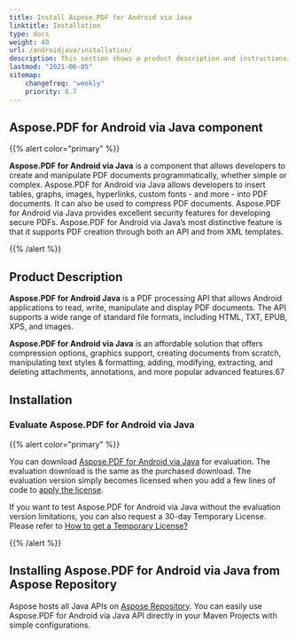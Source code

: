 ```yaml
---
title: Install Aspose.PDF for Android via Java
linktitle: Installation
type: docs
weight: 40
url: /androidjava/installation/
description: This section shows a product description and instructions for installing Aspose.PDF for Android via Java on your own, as well as using NuGet.
lastmod: "2021-06-05"
sitemap:
    changefreq: "weekly"
    priority: 0.7
---
```


## Aspose.PDF for Android via Java component

{{% alert color="primary" %}}

**Aspose.PDF for Android via Java** is a component that allows developers to create and manipulate PDF documents programmatically, whether simple or complex. Aspose.PDF for Android via Java allows developers to insert tables, graphs, images, hyperlinks, custom fonts - and more - into PDF documents. It can also be used to compress PDF documents. Aspose.PDF for Android via Java provides excellent security features for developing secure PDFs. Aspose.PDF for Android via Java’s most distinctive feature is that it supports PDF creation through both an API and from XML templates.

{{% /alert %}} 

## Product Description

**Aspose.PDF for Android Java** is a PDF processing API that allows Android applications to read, write, manipulate and display PDF documents. The API supports a wide range of standard file formats, including HTML, TXT, EPUB, XPS, and images.

**Aspose.PDF for Android via Java** is an affordable solution that offers compression options, graphics support, creating documents from scratch, manipulating text styles & formatting, adding, modifying, extracting, and deleting attachments, annotations, and more popular advanced features.67

## Installation

### Evaluate Aspose.PDF for Android via Java

{{% alert color="primary" %}} 

You can download [Aspose.PDF for Android via Java](https://repository.aspose.com/webapp/#/artifacts/browse/tree/General/repo/com/aspose/aspose-pdf-android-via-java) for evaluation. The evaluation download is the same as the purchased download. The evaluation version simply becomes licensed when you add a few lines of code to [apply the license](/pdf/androidjava/licensing/).

If you want to test Aspose.PDF for Android via Java without the evaluation version limitations, you can also request a 30-day Temporary License. Please refer to [How to get a Temporary License?](https://purchase.aspose.com/temporary-license)

{{% /alert %}} 

## Installing Aspose.PDF for Android via Java from Aspose Repository

Aspose hosts all Java APIs on [Aspose Repository](https://repository.aspose.com/webapp/#/artifacts/browse/tree/General/repo/com/aspose/aspose-pdf-android-via-java). You can easily use Aspose.PDF for Android via Java API directly in your Maven Projects with simple configurations.
